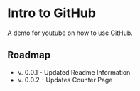 # Intro to GitHub
A demo for youtube on how to use GitHub.

## Roadmap
* v. 0.0.1 - Updated Readme Information
* v. 0.0.2 - Updates Counter Page
